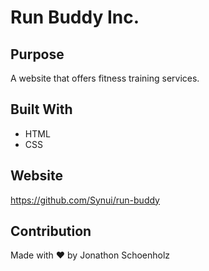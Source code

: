 # Run Buddy Inc.

## Purpose
A website that offers fitness training services.

## Built With
* HTML
* CSS

## Website
https://github.com/Synui/run-buddy

## Contribution
Made with ❤️ by Jonathon Schoenholz

